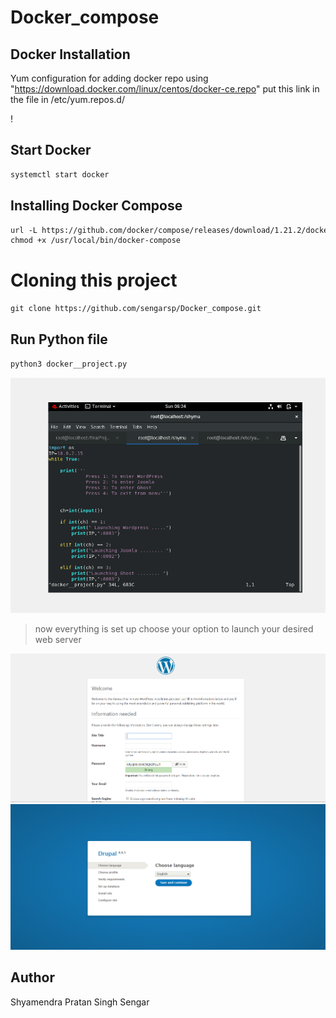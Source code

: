 # Docker_compose

## Docker Installation

Yum configuration for adding docker repo
using "https://download.docker.com/linux/centos/docker-ce.repo" put this link in the file in /etc/yum.repos.d/

!

## Start Docker
``` html
systemctl start docker
```
## Installing Docker Compose
``` html
url -L https://github.com/docker/compose/releases/download/1.21.2/docker-compose-`uname -s`-`uname -m` -o /usr/local/bin/docker-compose
chmod +x /usr/local/bin/docker-compose
```

# Cloning this project
``` html
git clone https://github.com/sengarsp/Docker_compose.git
```
## Run Python file
``` html
python3 docker__project.py
```
![alt text](https://github.com/sengarsp/Docker_compose/blob/master/docker__project.PNG)
>now everything is set up
> choose your option to launch your desired web server

![alt text](https://github.com/sengarsp/Docker_compose/blob/master/web1.PNG)
![alt text](https://github.com/sengarsp/Docker_compose/blob/master/web4.PNG)

## Author 
Shyamendra Pratan Singh Sengar
